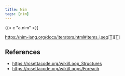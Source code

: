```yaml
---
title: Nim
tags: [nim]
---
```


{{< c "a.nim" >}}

<https://nim-lang.org/docs/iterators.html#items.i,seq[T][T]>

## References

- <https://rosettacode.org/wiki/Loop_Structures>
- <https://rosettacode.org/wiki/Loops/Foreach>
